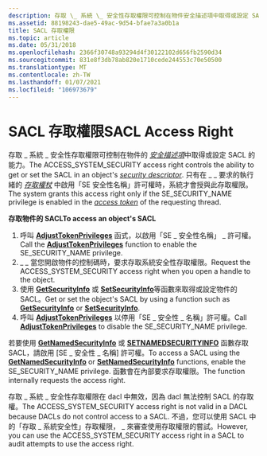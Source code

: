 ```yaml
---
description: 存取 \_ 系統 \_ 安全性存取權限可控制在物件安全描述項中取得或設定 SACL 的能力。 如果在 \_ \_ 要求的執行緒的存取權杖中啟用「SE 安全性名稱」許可權，系統就會授與此存取權。
ms.assetid: 88198243-dae5-49ac-9d54-bfae7a3a0b1a
title: SACL 存取權限
ms.topic: article
ms.date: 05/31/2018
ms.openlocfilehash: 2366f30748a93294d4f30122102d656fb2590d34
ms.sourcegitcommit: 831e8f3db78ab820e1710cede244553c70e50500
ms.translationtype: MT
ms.contentlocale: zh-TW
ms.lasthandoff: 01/07/2021
ms.locfileid: "106973679"
---
```

# <a name="sacl-access-right"></a><span data-ttu-id="fb340-104">SACL 存取權限</span><span class="sxs-lookup"><span data-stu-id="fb340-104">SACL Access Right</span></span>

<span data-ttu-id="fb340-105">存取 \_ 系統 \_ 安全性存取權限可控制在物件的 [*安全描述項*](/windows/desktop/SecGloss/s-gly)中取得或設定 SACL 的能力。</span><span class="sxs-lookup"><span data-stu-id="fb340-105">The ACCESS\_SYSTEM\_SECURITY access right controls the ability to get or set the SACL in an object's [*security descriptor*](/windows/desktop/SecGloss/s-gly).</span></span> <span data-ttu-id="fb340-106">只有在 \_ \_ 要求的執行緒的 [*存取權杖*](/windows/desktop/SecGloss/a-gly) 中啟用「SE 安全性名稱」許可權時，系統才會授與此存取權限。</span><span class="sxs-lookup"><span data-stu-id="fb340-106">The system grants this access right only if the SE\_SECURITY\_NAME privilege is enabled in the [*access token*](/windows/desktop/SecGloss/a-gly) of the requesting thread.</span></span>

<span data-ttu-id="fb340-107">**存取物件的 SACL**</span><span class="sxs-lookup"><span data-stu-id="fb340-107">**To access an object's SACL**</span></span>

1.  <span data-ttu-id="fb340-108">呼叫 [**AdjustTokenPrivileges**](/windows/win32/api/securitybaseapi/nf-securitybaseapi-adjusttokenprivileges) 函式，以啟用「SE \_ 安全性名稱」 \_ 許可權。</span><span class="sxs-lookup"><span data-stu-id="fb340-108">Call the [**AdjustTokenPrivileges**](/windows/win32/api/securitybaseapi/nf-securitybaseapi-adjusttokenprivileges) function to enable the SE\_SECURITY\_NAME privilege.</span></span>
2.  <span data-ttu-id="fb340-109">\_ \_ 當您開啟物件的控制碼時，要求存取系統安全性存取權限。</span><span class="sxs-lookup"><span data-stu-id="fb340-109">Request the ACCESS\_SYSTEM\_SECURITY access right when you open a handle to the object.</span></span>
3.  <span data-ttu-id="fb340-110">使用 [**GetSecurityInfo**](/windows/desktop/api/Aclapi/nf-aclapi-getsecurityinfo) 或 [**SetSecurityInfo**](/windows/desktop/api/Aclapi/nf-aclapi-setsecurityinfo)等函數來取得或設定物件的 SACL。</span><span class="sxs-lookup"><span data-stu-id="fb340-110">Get or set the object's SACL by using a function such as [**GetSecurityInfo**](/windows/desktop/api/Aclapi/nf-aclapi-getsecurityinfo) or [**SetSecurityInfo**](/windows/desktop/api/Aclapi/nf-aclapi-setsecurityinfo).</span></span>
4.  <span data-ttu-id="fb340-111">呼叫 [**AdjustTokenPrivileges**](/windows/win32/api/securitybaseapi/nf-securitybaseapi-adjusttokenprivileges) 以停用「SE \_ 安全性 \_ 名稱」許可權。</span><span class="sxs-lookup"><span data-stu-id="fb340-111">Call [**AdjustTokenPrivileges**](/windows/win32/api/securitybaseapi/nf-securitybaseapi-adjusttokenprivileges) to disable the SE\_SECURITY\_NAME privilege.</span></span>

<span data-ttu-id="fb340-112">若要使用 [**GetNamedSecurityInfo**](/windows/desktop/api/Aclapi/nf-aclapi-getnamedsecurityinfoa) 或 [**SETNAMEDSECURITYINFO**](/windows/desktop/api/Aclapi/nf-aclapi-setnamedsecurityinfoa) 函數存取 SACL，請啟用 [SE \_ 安全性 \_ 名稱] 許可權。</span><span class="sxs-lookup"><span data-stu-id="fb340-112">To access a SACL using the [**GetNamedSecurityInfo**](/windows/desktop/api/Aclapi/nf-aclapi-getnamedsecurityinfoa) or [**SetNamedSecurityInfo**](/windows/desktop/api/Aclapi/nf-aclapi-setnamedsecurityinfoa) functions, enable the SE\_SECURITY\_NAME privilege.</span></span> <span data-ttu-id="fb340-113">函數會在內部要求存取權限。</span><span class="sxs-lookup"><span data-stu-id="fb340-113">The function internally requests the access right.</span></span>

<span data-ttu-id="fb340-114">存取 \_ 系統 \_ 安全性存取權限在 dacl 中無效，因為 dacl 無法控制 SACL 的存取權。</span><span class="sxs-lookup"><span data-stu-id="fb340-114">The ACCESS\_SYSTEM\_SECURITY access right is not valid in a DACL because DACLs do not control access to a SACL.</span></span> <span data-ttu-id="fb340-115">不過，您可以使用 SACL 中的「存取 \_ 系統安全性」存取權限， \_ 來審查使用存取權限的嘗試。</span><span class="sxs-lookup"><span data-stu-id="fb340-115">However, you can use the ACCESS\_SYSTEM\_SECURITY access right in a SACL to audit attempts to use the access right.</span></span>

 

 
